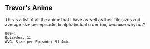 ## Trevor's Anime

This is a list of all the anime that I have as well as their file sizes and average size per episode. In alphabetical order too, because why not?

```
009-1
Episodes: 12
AVG. Size per Episode: 91.4mb
```
